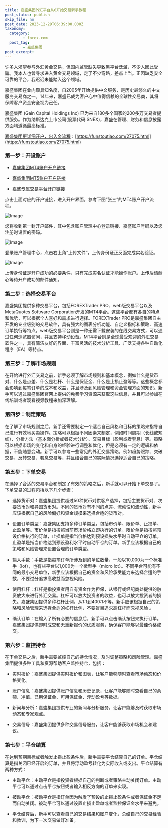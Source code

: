 ```yaml
---
title: 嘉盛集团外汇平台从0开始交易新手教程
post_status: publish
skip_file: no
post_date: 2023-12-29T06:39:00.000Z
taxonomy:
  category:
        - forex-com
  post_tag:
        - 嘉盛集团
post_excerpt: 
---
```

许多人渴望参与外汇黄金交易，但国内监管缺失导致黑平台泛滥，不少人因此受骗。我本人也曾寻求进入黄金交易领域，走了不少弯路，差点上当。正因缺乏安全可靠的平台，我迟迟未能踏入这个领域。

嘉盛集团在业内颇具知名度，自2005年开始提供中文服务，是历史最悠久的中文服务交易商之一。14年来，嘉盛已成为客户心中值得信赖的全球性交易商，其将保障客户资金安全视为己任。

嘉盛集团 (Gain Capital Holdings Inc) 已为来自180多个国家的200多万交易者提供服务。作为纳斯达克上市公司(股票代码:SNEX)，嘉盛在管理、财务和信息披露方面均遵循最高标准。

[嘉盛集团更详细开户，出入金流程](https://funstoutiao.com/27075.html)：[https://funstoutiao.com/27075.html](https://funstoutiao.com/27075.html)

### 第一步：开设账户

* [嘉盛集团MT4账户开户链接](https://s.ssgg.net/jsmt4)

* [嘉盛集团MT5账户开户链接](https://s.ssgg.net/jsmt5)

* [嘉盛专属交易平台开户链接](https://s.ssgg.net/js)

点击上面对应的开户链接，进入开户界面，参考下图“张三”的MT4账户开户流程。

![Image](https://prod-files-secure.s3.us-west-2.amazonaws.com/39ed1227-6d7d-4570-be36-9ccd4a2c4241/7a167aea-686b-400d-af59-4e18eb607a40/640.png?X-Amz-Algorithm=AWS4-HMAC-SHA256&X-Amz-Content-Sha256=UNSIGNED-PAYLOAD&X-Amz-Credential=ASIAZI2LB466T7JG5AR4%2F20250701%2Fus-west-2%2Fs3%2Faws4_request&X-Amz-Date=20250701T041308Z&X-Amz-Expires=3600&X-Amz-Security-Token=IQoJb3JpZ2luX2VjENT%2F%2F%2F%2F%2F%2F%2F%2F%2F%2FwEaCXVzLXdlc3QtMiJGMEQCIAVmQC3I7%2BawDYDQRG9Un3mSwMPDZLiKX03ZKKchnfDUAiBYcJmdfO7A9TIRSEMwRRyMC%2BrzNueElzUOFOV3B8jFWyqIBAjN%2F%2F%2F%2F%2F%2F%2F%2F%2F%2F8BEAAaDDYzNzQyMzE4MzgwNSIMGTI8UQPvn2ESG8cVKtwDYETliCDtUWyrpbjz5psc8iv6KpaSXjOamT0ZxyWO0EwbfjEdhRu9bKL6m9xP0j83r6Nt46rzJNKbJKoKWm1AYb9%2ByF2lMI05x1FCCKA9LRj9jr2qGzOCFeV87wHlBNPprjYCg0k4ynYzRpHTtjMaPORQHQx3fRQ7UADbPesb1p2sWv8LYuhexLa7DQQTIHPUgkooS5MKK5a6ZMwe5eHUuhcfbwBH%2Fcrpzow8AtlA06jlSO2nTA0ZAKquKWtEwLwit0EHi6KT5a67siFSgwR%2B2P2li%2F3zqvTglDDZExJr8p4I0cTbKFJgluiGc1e5UlcBH78fJam5CxiDv4cEeh%2F%2Bb2CzdcOiPfvmjEv%2BvwjBDC35qP%2FmvuzNS54OjAdraVkBiq4NLqdr9QBHDE0E%2FYBbp2YxoYSLAtq786UVMguk1%2Fa4OVkqaLPt6MGuIoc8bGyWVjgyFl5leia7Ouvt%2FXtpXvJG5CTKbODGh24avEwrLjPQ22QLVUCvjse0J6zE6DMyMWggudc89tSl55Cuf07D0QeSXsJ5o6b8%2Bo0COeLaAawGND1IPMTtz577hRd6166YFwoAE7%2F9SC3jOp9D7x77oHi5Wz7kYW3HzO73mptRQ53s1i7zlE2C5gKuyV8wjLGNwwY6pgG7GVxfO2Wdc%2BTi5%2B7jkZ3u8f9viPliz1dLXTpGLA%2FpMey9lhytxprncm4b8pay%2BJoPL8IHcFWT4M8FDBuzUZ0ztSEPUuPEk7jQuTnrKo5IZ%2FD6SUFWlnNxrpVXzqvT0JX46qKAWrqh1USa%2F%2B5c2hmpu6oRA5vdG1E%2BwPerjb6PQQEauMHt8Vghfk%2BFTYe018H6I8QMXRv0e72TFNue0QvYxeZEZi65&X-Amz-Signature=7f2aade1a7a0ce04957d4eb511c8e1dbdc7e8c42386771a2ecf0631e8d119609&X-Amz-SignedHeaders=host&x-amz-checksum-mode=ENABLED&x-id=GetObject)

您将收到第一封开户邮件，其中包含账户管理中心登录链接、嘉盛账户号码以及您注册时设置的密码。

![Image](https://prod-files-secure.s3.us-west-2.amazonaws.com/39ed1227-6d7d-4570-be36-9ccd4a2c4241/eaa1c6b3-2877-4284-a0e1-530e222c27fb/image.png?X-Amz-Algorithm=AWS4-HMAC-SHA256&X-Amz-Content-Sha256=UNSIGNED-PAYLOAD&X-Amz-Credential=ASIAZI2LB466T7JG5AR4%2F20250701%2Fus-west-2%2Fs3%2Faws4_request&X-Amz-Date=20250701T041308Z&X-Amz-Expires=3600&X-Amz-Security-Token=IQoJb3JpZ2luX2VjENT%2F%2F%2F%2F%2F%2F%2F%2F%2F%2FwEaCXVzLXdlc3QtMiJGMEQCIAVmQC3I7%2BawDYDQRG9Un3mSwMPDZLiKX03ZKKchnfDUAiBYcJmdfO7A9TIRSEMwRRyMC%2BrzNueElzUOFOV3B8jFWyqIBAjN%2F%2F%2F%2F%2F%2F%2F%2F%2F%2F8BEAAaDDYzNzQyMzE4MzgwNSIMGTI8UQPvn2ESG8cVKtwDYETliCDtUWyrpbjz5psc8iv6KpaSXjOamT0ZxyWO0EwbfjEdhRu9bKL6m9xP0j83r6Nt46rzJNKbJKoKWm1AYb9%2ByF2lMI05x1FCCKA9LRj9jr2qGzOCFeV87wHlBNPprjYCg0k4ynYzRpHTtjMaPORQHQx3fRQ7UADbPesb1p2sWv8LYuhexLa7DQQTIHPUgkooS5MKK5a6ZMwe5eHUuhcfbwBH%2Fcrpzow8AtlA06jlSO2nTA0ZAKquKWtEwLwit0EHi6KT5a67siFSgwR%2B2P2li%2F3zqvTglDDZExJr8p4I0cTbKFJgluiGc1e5UlcBH78fJam5CxiDv4cEeh%2F%2Bb2CzdcOiPfvmjEv%2BvwjBDC35qP%2FmvuzNS54OjAdraVkBiq4NLqdr9QBHDE0E%2FYBbp2YxoYSLAtq786UVMguk1%2Fa4OVkqaLPt6MGuIoc8bGyWVjgyFl5leia7Ouvt%2FXtpXvJG5CTKbODGh24avEwrLjPQ22QLVUCvjse0J6zE6DMyMWggudc89tSl55Cuf07D0QeSXsJ5o6b8%2Bo0COeLaAawGND1IPMTtz577hRd6166YFwoAE7%2F9SC3jOp9D7x77oHi5Wz7kYW3HzO73mptRQ53s1i7zlE2C5gKuyV8wjLGNwwY6pgG7GVxfO2Wdc%2BTi5%2B7jkZ3u8f9viPliz1dLXTpGLA%2FpMey9lhytxprncm4b8pay%2BJoPL8IHcFWT4M8FDBuzUZ0ztSEPUuPEk7jQuTnrKo5IZ%2FD6SUFWlnNxrpVXzqvT0JX46qKAWrqh1USa%2F%2B5c2hmpu6oRA5vdG1E%2BwPerjb6PQQEauMHt8Vghfk%2BFTYe018H6I8QMXRv0e72TFNue0QvYxeZEZi65&X-Amz-Signature=e5b487e7084abe07f0922e0c6b47dacf5d3e8b2d891cc6736422fe8443d42444&X-Amz-SignedHeaders=host&x-amz-checksum-mode=ENABLED&x-id=GetObject)

登录账户管理中心，点击右上角“上传文件”，上传身份证正反面完成实名验证。

![Image](https://prod-files-secure.s3.us-west-2.amazonaws.com/39ed1227-6d7d-4570-be36-9ccd4a2c4241/54090639-09fc-46b4-a135-e0289f707147/image.png?X-Amz-Algorithm=AWS4-HMAC-SHA256&X-Amz-Content-Sha256=UNSIGNED-PAYLOAD&X-Amz-Credential=ASIAZI2LB466T7JG5AR4%2F20250701%2Fus-west-2%2Fs3%2Faws4_request&X-Amz-Date=20250701T041308Z&X-Amz-Expires=3600&X-Amz-Security-Token=IQoJb3JpZ2luX2VjENT%2F%2F%2F%2F%2F%2F%2F%2F%2F%2FwEaCXVzLXdlc3QtMiJGMEQCIAVmQC3I7%2BawDYDQRG9Un3mSwMPDZLiKX03ZKKchnfDUAiBYcJmdfO7A9TIRSEMwRRyMC%2BrzNueElzUOFOV3B8jFWyqIBAjN%2F%2F%2F%2F%2F%2F%2F%2F%2F%2F8BEAAaDDYzNzQyMzE4MzgwNSIMGTI8UQPvn2ESG8cVKtwDYETliCDtUWyrpbjz5psc8iv6KpaSXjOamT0ZxyWO0EwbfjEdhRu9bKL6m9xP0j83r6Nt46rzJNKbJKoKWm1AYb9%2ByF2lMI05x1FCCKA9LRj9jr2qGzOCFeV87wHlBNPprjYCg0k4ynYzRpHTtjMaPORQHQx3fRQ7UADbPesb1p2sWv8LYuhexLa7DQQTIHPUgkooS5MKK5a6ZMwe5eHUuhcfbwBH%2Fcrpzow8AtlA06jlSO2nTA0ZAKquKWtEwLwit0EHi6KT5a67siFSgwR%2B2P2li%2F3zqvTglDDZExJr8p4I0cTbKFJgluiGc1e5UlcBH78fJam5CxiDv4cEeh%2F%2Bb2CzdcOiPfvmjEv%2BvwjBDC35qP%2FmvuzNS54OjAdraVkBiq4NLqdr9QBHDE0E%2FYBbp2YxoYSLAtq786UVMguk1%2Fa4OVkqaLPt6MGuIoc8bGyWVjgyFl5leia7Ouvt%2FXtpXvJG5CTKbODGh24avEwrLjPQ22QLVUCvjse0J6zE6DMyMWggudc89tSl55Cuf07D0QeSXsJ5o6b8%2Bo0COeLaAawGND1IPMTtz577hRd6166YFwoAE7%2F9SC3jOp9D7x77oHi5Wz7kYW3HzO73mptRQ53s1i7zlE2C5gKuyV8wjLGNwwY6pgG7GVxfO2Wdc%2BTi5%2B7jkZ3u8f9viPliz1dLXTpGLA%2FpMey9lhytxprncm4b8pay%2BJoPL8IHcFWT4M8FDBuzUZ0ztSEPUuPEk7jQuTnrKo5IZ%2FD6SUFWlnNxrpVXzqvT0JX46qKAWrqh1USa%2F%2B5c2hmpu6oRA5vdG1E%2BwPerjb6PQQEauMHt8Vghfk%2BFTYe018H6I8QMXRv0e72TFNue0QvYxeZEZi65&X-Amz-Signature=d1652d26f7ab96889e08a7764f989ce9696f3244e43e15b34376a5b37d09f8db&X-Amz-SignedHeaders=host&x-amz-checksum-mode=ENABLED&x-id=GetObject)

上传身份证是开户成功的必要条件，只有完成实名认证才能操作账户。上传后请耐心等待开户成功的邮件通知。

### 第二步：选择交易平台

嘉盛集团提供多种交易平台，包括FOREXTrader PRO、web版交易平台以及MetaQuotes Software Corporation开发的MT4平台。这些平台都有各自的特点和优势，可以根据个人喜好和需求进行选择。FOREXTrader PRO是嘉盛集团自主开发的专业级别的交易软件，具有强大的图表分析功能、自定义指标和策略、高速订单执行等特点。web版交易平台则是一种无需下载安装的在线交易方式，可以通过任何浏览器访问，并且支持移动设备。MT4平台则是全球最受欢迎的外汇交易软件之一，具有简洁友好的界面、丰富灵活的技术分析工具、广泛支持各种自动化程序（EA）等特点。

### 第三步：了解市场规则

在开始进行外汇交易之前，新手必须了解市场规则和基本概念，例如什么是货币对、什么是点差、什么是杠杆、什么是保证金、什么是止损止盈等等。这些概念都会影响到每笔订单的成本和收益，并且涉及到风险管理和资金管理方面的知识。新手可以通过嘉盛集团官网上提供的免费学习资源来获取这些信息，并且可以参加在线培训或者观看视频教程来加深理解。

### 第四步：制定策略

在了解了市场规则之后，新手还需要制定一个适合自己风格和目标的策略来指导自己进行有效地买卖操作。策略可以根据不同因素来制定，例如时间周期（长线或短线）、分析方法（基本面分析或者技术分析）、交易目标（盈利或者套息）等。策略可以根据市场的变化和自身的经验进行调整和优化，但是必须有一定的逻辑和依据，不能随意变动。新手可以参考一些常见的外汇交易策略，例如趋势跟踪、突破交易、反转交易、套息交易等，并且结合自己的实际情况选择适合自己的策略。

### 第五步：下单交易

在选择了合适的交易平台和制定了有效的策略之后，新手就可以开始下单交易了。下单交易的过程包括以下几个步骤：

* 选择货币对：嘉盛集团提供超过50种货币对供客户选择，包括主要货币对、次要货币对和异国货币对。不同的货币对有不同的点差、流动性和波动性，新手应该根据自己的风险偏好和资金规模来选择合适的货币对。

* 设置订单类型：嘉盛集团支持多种订单类型，包括市价单、限价单、止损单、止盈单等。市价单是指按照当前市场价格立即执行的订单，限价单是指按照预设价格执行的订单，止损单是指当价格达到预设损失水平时自动平仓的订单，止盈单是指当价格达到预设盈利水平时自动平仓的订单。新手应该根据自己的策略和风险管理来设置合理的订单类型。

* 输入手数：手数是指每笔订单所涉及到的单位数量，一般以10,000为一个标准手（lot），也有些平台以1,000为一个微型手（micro lot）。不同平台可能有不同的最小交易单位，新手应该根据自己的资金和风险承受能力来选择合适的手数，不要过分追求高收益而忽视风险。

* 使用杠杆：杠杆是指投资者用自有资金作为担保，从银行或经纪商处提供的融资放大来进行外汇交易。杠杆可以放大投资者的收益，也可以放大投资者的损失。嘉盛集团提供多种杠杆比例，从1:1到400:1不等。新手应该根据自己的策略和风险管理来选择合适的杠杆比例，不要盲目追求高杠杆而忽视风险 。

* 确认订单：在输入了所有必要的信息后，新手可以点击确认按钮来执行订单。嘉盛集团提供即时成交和无重新报价的优质服务，确保客户能够以最佳价格成交。

### 第六步：监控持仓

在下单交易之后，新手需要监控自己的持仓情况，及时调整策略和风险管理。嘉盛集团提供多种工具和资源帮助客户监控持仓，包括：

* 实时报价：嘉盛集团提供实时报价和图表，让客户能够随时查看市场动态和价格变化。

* 账户信息：嘉盛集团提供账户信息和历史记录，让客户能够随时查看自己的余额、净值、已用保证金、可用保证金、浮动盈亏等数据。

* 新闻与分析：嘉盛集团提供专业的新闻与分析服务，让客户能够及时获取市场动态和专家观点。

* 交易信号：嘉盛集团提供多种交易信号服务，让客户能够获取市场机会和建议。

### 第七步：平仓结算

在达到预期目标或者触发止损止盈条件后，新手需要平仓结算自己的订单。平仓结算是指关闭已经开启的订单，并且将浮动盈亏转化为实际收入或支出。平仓结算有两种方式：

* 主动平仓：主动平仓是指投资者根据自己的判断或者策略主动关闭订单。主动平仓可以通过点击平仓按钮或者输入相反方向的订单来实现。

* 被动平仓：被动平仓是指订单因为触发了预设的止损止盈条件或者保证金不足而自动关闭。被动平仓可以通过设置止损止盈单或者监控保证金水平来避免。

* 平仓结算后，新手可以查看自己的交易结果和账户变化，总结自己的交易经验和教训，为下一次交易做好准备。
